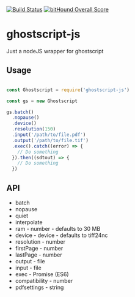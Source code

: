 [![Build Status](https://travis-ci.org/Inist-CNRS/ghostscript-js.svg?branch=master)](https://travis-ci.org/Inist-CNRS/ghostscript-js)
[![bitHound Overall Score](https://www.bithound.io/github/Inist-CNRS/ghostscript-js/badges/score.svg)](https://www.bithound.io/github/Inist-CNRS/ghostscript-js)

# ghostscript-js

Just a nodeJS wrapper for ghostscript

## Usage
```javascript

const Ghostscript = require('ghostscript-js')

const gs = new Ghostscript

gs.batch()
  .nopause()
  .device()
  .resolution(150)
  .input('/path/to/file.pdf')
  .output('/path/to/file.tif')
  .exec().catch((error) => {
    // Do something
  }).then((sdtout) => {
    // Do something
  })
```

## API

* batch
* nopause
* quiet
* interpolate
* ram - number - defaults to 30 MB
* device - device - defaults to tiff24nc
* resolution - number
* firstPage - number
* lastPage - number
* output - file
* input - file
* exec - Promise (ES6)
* compatibility - number
* pdfsettings - string
